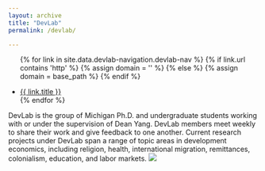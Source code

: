 ```yaml
---
layout: archive
title: "DevLab"
permalink: /devlab/

---
```


<!-- ////////////// -->

 
<!-- > [devlab page]( /devlab_page_2/) /   [devlab page]( /devlab_page_3/) /    [devlab page]( /devlab_page_3/) /    -->
<div class="masthead">
  <div class="masthead__inner-wrap">
    <div class="masthead__menu">
      <nav id="" class="greedy-nav">
        <!-- <button><div class="navicon"></div></button> -->
        <ul class="visible-links">
                
{% for link in site.data.devlab-navigation.devlab-nav %}
            {% if link.url contains 'http' %}
              {% assign domain = '' %}
              {% else %}
              {% assign domain = base_path %}
            {% endif %}
            <li class="masthead__menu-item"><a href="{{ domain }}{{ link.url }}">{{ link.title }}</a></li>
          {% endfor %}
        </ul>
        <ul class="hidden-links hidden"></ul>
      </nav>
    </div>
  </div>
</div>


<!-- ///////////// -->



<!-- =============================Dev Lab home Content Below========================== -->



DevLab is the group of Michigan Ph.D. and undergraduate students working with or under the supervision of Dean Yang. DevLab members meet weekly to share their work and give feedback to one another. Current research projects under DevLab span a range of topic areas in development economics, including religion, health, international migration, remittances, colonialism, education, and labor markets. 
<img src='https://devecon.umich.edu/wp-content/uploads/2023/01/DevLabPic-2-e1673278974910.jpg'>

